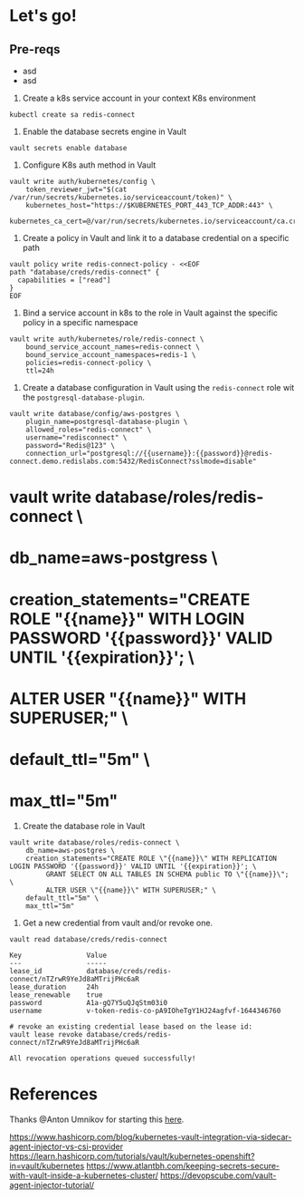 # Let's go!

## Pre-reqs

- asd
- asd


1. Create a k8s service account in your context K8s environment
```
kubectl create sa redis-connect
```

1. Enable the database secrets engine in Vault
```
vault secrets enable database
```

1. Configure K8s auth method in Vault
```
vault write auth/kubernetes/config \
    token_reviewer_jwt="$(cat /var/run/secrets/kubernetes.io/serviceaccount/token)" \
    kubernetes_host="https://$KUBERNETES_PORT_443_TCP_ADDR:443" \
    kubernetes_ca_cert=@/var/run/secrets/kubernetes.io/serviceaccount/ca.crt
```

1. Create a policy in Vault and link it to a database credential on a specific path
```
vault policy write redis-connect-policy - <<EOF
path "database/creds/redis-connect" {
  capabilities = ["read"]
}
EOF
```

1. Bind a service account in k8s to the role in Vault against the specific policy in a specific namespace
```
vault write auth/kubernetes/role/redis-connect \
    bound_service_account_names=redis-connect \
    bound_service_account_namespaces=redis-1 \
    policies=redis-connect-policy \
    ttl=24h
```

1. Create a database configuration in Vault using the `redis-connect` role wit the `postgresql-database-plugin`.
```
vault write database/config/aws-postgres \
    plugin_name=postgresql-database-plugin \
    allowed_roles="redis-connect" \
    username="redisconnect" \
    password="Redis@123" \
    connection_url="postgresql://{{username}}:{{password}}@redis-connect.demo.redislabs.com:5432/RedisConnect?sslmode=disable"
```
# vault write database/roles/redis-connect \
#     db_name=aws-postgress \
#     creation_statements="CREATE ROLE \"{{name}}\" WITH LOGIN PASSWORD '{{password}}' VALID UNTIL '{{expiration}}'; \
#         ALTER USER \"{{name}}\" WITH SUPERUSER;" \
#     default_ttl="5m" \
#     max_ttl="5m"


1. Create the database role in Vault
```
vault write database/roles/redis-connect \
    db_name=aws-postgres \
    creation_statements="CREATE ROLE \"{{name}}\" WITH REPLICATION LOGIN PASSWORD '{{password}}' VALID UNTIL '{{expiration}}'; \
         GRANT SELECT ON ALL TABLES IN SCHEMA public TO \"{{name}}\"; \
         ALTER USER \"{{name}}\" WITH SUPERUSER;" \
    default_ttl="5m" \
    max_ttl="5m"
```

1. Get a new credential from vault and/or revoke one.
```
vault read database/creds/redis-connect

Key                Value
---                -----
lease_id           database/creds/redis-connect/nTZrwR9YeJd8aMTrijPHc6aR
lease_duration     24h
lease_renewable    true
password           A1a-gQ7Y5uQJqStm03i0
username           v-token-redis-co-pA9IOheTgY1HJ24agfvf-1644346760

# revoke an existing credential lease based on the lease id:
vault lease revoke database/creds/redis-connect/nTZrwR9YeJd8aMTrijPHc6aR

All revocation operations queued successfully!
```


# References
Thanks @Anton Umnikov for starting this [here](https://github.com/antonum/redis-connect-dist/blob/main/docs/vault.md).

https://www.hashicorp.com/blog/kubernetes-vault-integration-via-sidecar-agent-injector-vs-csi-provider
https://learn.hashicorp.com/tutorials/vault/kubernetes-openshift?in=vault/kubernetes
https://www.atlantbh.com/keeping-secrets-secure-with-vault-inside-a-kubernetes-cluster/
https://devopscube.com/vault-agent-injector-tutorial/

